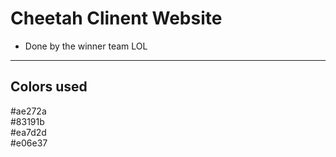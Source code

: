 # Cheetah Clinent Website
* Done by the winner team LOL
-------------------
## Colors used
#ae272a <br>
#83191b <br>
#ea7d2d <br>
#e06e37 <br>
